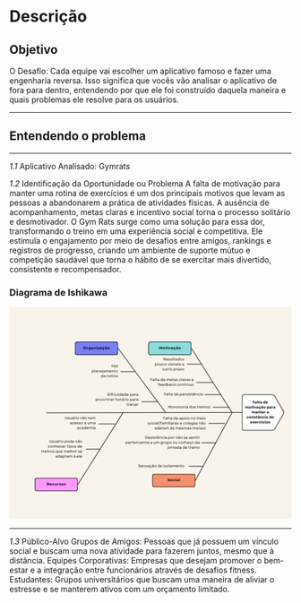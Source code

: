 # Descrição

## Objetivo
O Desafio:
Cada equipe vai escolher um aplicativo famoso e fazer uma engenharia reversa. Isso significa que vocês vão analisar o aplicativo de fora para dentro, entendendo por que ele foi construído daquela maneira e quais problemas ele resolve para os usuários.

---

## Entendendo o problema

---

*1.1* Aplicativo Analisado: Gymrats

*1.2* Identificação da Oportunidade ou Problema
    A falta de motivação para manter uma rotina de exercícios é um dos principais motivos que levam as pessoas a abandonarem a prática de atividades físicas. A ausência de acompanhamento, metas claras e incentivo social torna o processo solitário e desmotivador. O Gym Rats surge como uma solução para essa dor, transformando o treino em uma experiência social e competitiva. Ele estimula o engajamento por meio de desafios entre amigos, rankings e registros de progresso, criando um ambiente de suporte mútuo e competição saudável que torna o hábito de se exercitar mais divertido, consistente e recompensador.

### Diagrama de Ishikawa
![Ishikawa](../assets/diagramaIshikawa.png)

---

*1.3* Público-Alvo
Grupos de Amigos: Pessoas que já possuem um vínculo social e buscam uma nova atividade para fazerem juntos, mesmo que à distância.
Equipes Corporativas: Empresas que desejam promover o bem-estar e a integração entre funcionários através de desafios fitness.
Estudantes: Grupos universitários que buscam uma maneira de aliviar o estresse e se manterem ativos com um orçamento limitado.